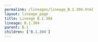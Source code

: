 ```yaml
---
permalink: /lineages/lineage_B.1.304.html
layout: lineage_page
title: Lineage B.1.304
lineage: B.1.304
parent: B.1
children: ['B.1.304']
---
```

